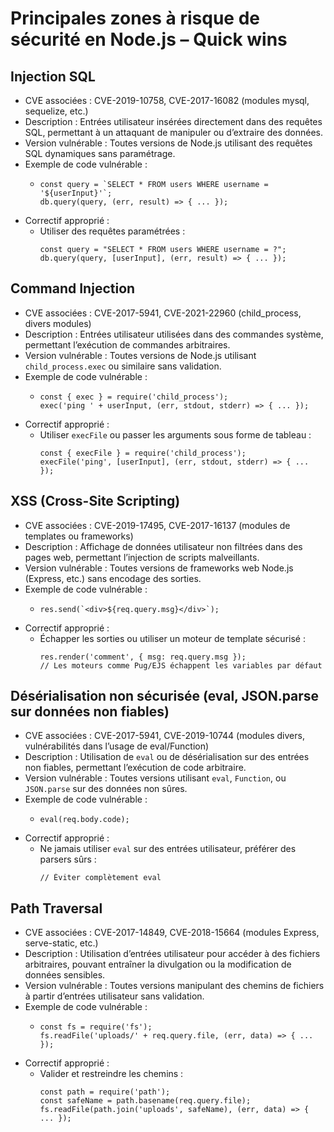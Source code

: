 # Principales zones à risque de sécurité en Node.js – Quick wins

## Injection SQL
- CVE associées : CVE-2019-10758, CVE-2017-16082 (modules mysql, sequelize, etc.)
- Description : Entrées utilisateur insérées directement dans des requêtes SQL, permettant à un attaquant de manipuler ou d’extraire des données.
- Version vulnérable : Toutes versions de Node.js utilisant des requêtes SQL dynamiques sans paramétrage.
- Exemple de code vulnérable :
    - ```
      const query = `SELECT * FROM users WHERE username = '${userInput}'`;
      db.query(query, (err, result) => { ... });
      ```
- Correctif approprié :
    - Utiliser des requêtes paramétrées :
      ```
      const query = "SELECT * FROM users WHERE username = ?";
      db.query(query, [userInput], (err, result) => { ... });
      ```

## Command Injection
- CVE associées : CVE-2017-5941, CVE-2021-22960 (child_process, divers modules)
- Description : Entrées utilisateur utilisées dans des commandes système, permettant l’exécution de commandes arbitraires.
- Version vulnérable : Toutes versions de Node.js utilisant `child_process.exec` ou similaire sans validation.
- Exemple de code vulnérable :
    - ```
      const { exec } = require('child_process');
      exec('ping ' + userInput, (err, stdout, stderr) => { ... });
      ```
- Correctif approprié :
    - Utiliser `execFile` ou passer les arguments sous forme de tableau :
      ```
      const { execFile } = require('child_process');
      execFile('ping', [userInput], (err, stdout, stderr) => { ... });
      ```

## XSS (Cross-Site Scripting)
- CVE associées : CVE-2019-17495, CVE-2017-16137 (modules de templates ou frameworks)
- Description : Affichage de données utilisateur non filtrées dans des pages web, permettant l’injection de scripts malveillants.
- Version vulnérable : Toutes versions de frameworks web Node.js (Express, etc.) sans encodage des sorties.
- Exemple de code vulnérable :
    - ```
      res.send(`<div>${req.query.msg}</div>`);
      ```
- Correctif approprié :
    - Échapper les sorties ou utiliser un moteur de template sécurisé :
      ```
      res.render('comment', { msg: req.query.msg });
      // Les moteurs comme Pug/EJS échappent les variables par défaut
      ```

## Désérialisation non sécurisée (eval, JSON.parse sur données non fiables)
- CVE associées : CVE-2017-5941, CVE-2019-10744 (modules divers, vulnérabilités dans l’usage de eval/Function)
- Description : Utilisation de `eval` ou de désérialisation sur des entrées non fiables, permettant l’exécution de code arbitraire.
- Version vulnérable : Toutes versions utilisant `eval`, `Function`, ou `JSON.parse` sur des données non sûres.
- Exemple de code vulnérable :
    - ```
      eval(req.body.code);
      ```
- Correctif approprié :
    - Ne jamais utiliser `eval` sur des entrées utilisateur, préférer des parsers sûrs :
      ```
      // Éviter complètement eval
      ```

## Path Traversal
- CVE associées : CVE-2017-14849, CVE-2018-15664 (modules Express, serve-static, etc.)
- Description : Utilisation d’entrées utilisateur pour accéder à des fichiers arbitraires, pouvant entraîner la divulgation ou la modification de données sensibles.
- Version vulnérable : Toutes versions manipulant des chemins de fichiers à partir d’entrées utilisateur sans validation.
- Exemple de code vulnérable :
    - ```
      const fs = require('fs');
      fs.readFile('uploads/' + req.query.file, (err, data) => { ... });
      ```
- Correctif approprié :
    - Valider et restreindre les chemins :
      ```
      const path = require('path');
      const safeName = path.basename(req.query.file);
      fs.readFile(path.join('uploads', safeName), (err, data) => { ... });
      ```
